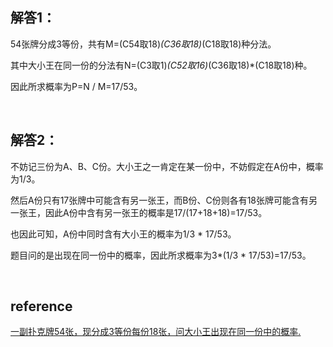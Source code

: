 ## 解答1：
54张牌分成3等份，共有M=(C54取18)*(C36取18)*(C18取18)种分法。

其中大小王在同一份的分法有N=(C3取1)*(C52取16)*(C36取18)*(C18取18)种。

因此所求概率为P=N / M=17/53。

&nbsp;
## 解答2：
不妨记三份为A、B、C份。大小王之一肯定在某一份中，不妨假定在A份中，概率为1/3。  

然后A份只有17张牌中可能含有另一张王，而B份、C份则各有18张牌可能含有另一张王，因此A份中含有另一张王的概率是17/(17+18+18)=17/53。

也因此可知，A份中同时含有大小王的概率为1/3 * 17/53。

题目问的是出现在同一份中的概率，因此所求概率为3*(1/3 * 17/53)=17/53。


&nbsp;
## reference
[一副扑克牌54张，现分成3等份每份18张，问大小王出现在同一份中的概率.](https://www.douban.com/note/141656966/)
